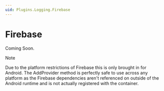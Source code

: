 ```yaml
---
uid: Plugins.Logging.Firebase
---
```


# Firebase

Coming Soon.

> [!NOTE]
> Due to the platform restrictions of Firebase this is only brought in for Android. The AddProvider method is perfectly safe to use across any platform as the Firebase dependencies aren't referenced on outside of the Android runtime and is not actually registered with the container.
